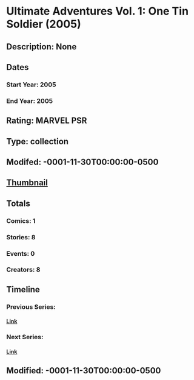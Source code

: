 # Ultimate Adventures Vol. 1: One Tin Soldier (2005)
## Description: None
## Dates
### Start Year: 2005
### End Year: 2005
## Rating: MARVEL PSR
## Type: collection
## Modifed: -0001-11-30T00:00:00-0500
## [Thumbnail](http://i.annihil.us/u/prod/marvel/i/mg/5/f0/4bb642719b3b2.jpg)
## Totals
### Comics: 1
### Stories: 8
### Events: 0
### Creators: 8
## Timeline
### Previous Series: 
#### [Link]()
### Next Series: 
#### [Link]()
## Modified: -0001-11-30T00:00:00-0500